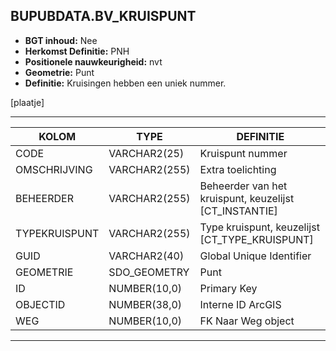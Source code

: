 ﻿## BUPUBDATA.BV_KRUISPUNT


* __BGT inhoud:__ Nee
* __Herkomst Definitie:__ PNH
* __Positionele nauwkeurigheid:__ nvt
* __Geometrie:__ Punt
* __Definitie:__ Kruisingen hebben een uniek nummer.

[plaatje]

***

|KOLOM                           	|TYPE          	|DEFINITIE|
|------                          	|----          	|-----    |
|CODE                            	|VARCHAR2(25)  	|Kruispunt nummer|
|OMSCHRIJVING                    	|VARCHAR2(255) 	|Extra toelichting|
|BEHEERDER                       	|VARCHAR2(255) 	|Beheerder van het kruispunt, keuzelijst [CT_INSTANTIE]|
|TYPEKRUISPUNT						|VARCHAR2(255) 	|Type kruispunt, keuzelijst [CT_TYPE_KRUISPUNT]|
|GUID                            	|VARCHAR2(40)  	|Global Unique Identifier|
|GEOMETRIE                       	|SDO_GEOMETRY  	|Punt|
|ID                              	|NUMBER(10,0)  	|Primary Key|
|OBJECTID                        	|NUMBER(38,0)   |Interne ID ArcGIS|
|WEG                             	|NUMBER(10,0)  	|FK Naar Weg object|

***
